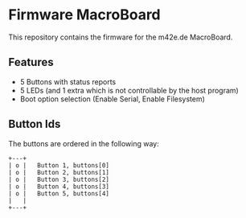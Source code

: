 # Firmware MacroBoard

This repository contains the firmware for the m42e.de MacroBoard.

## Features

- 5 Buttons with status reports
- 5 LEDs (and 1 extra which is not controllable by the host program)
- Boot option selection (Enable Serial, Enable Filesystem)

## Button Ids

The buttons are ordered in the following way:

```
+---+
| o |   Button 1, buttons[0]
| o |   Button 2, buttons[1]
| o |   Button 3, buttons[2]
| o |   Button 4, buttons[3]
| o |   Button 5, buttons[4]
|   |
+---+
```


